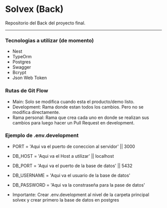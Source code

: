 # Solvex (Back)

Repositorio del Back del proyecto final.

---

### Tecnologias a utilizar (de momento)

-   Nest
-   TypeOrm
-   Postgres
-   Swagger
-   Bcrypt
-   Json Web Token

### Rutas de Git Flow

-   Main: Solo se modifica cuando esta el producto/demo listo.
-   Development: Rama donde estan todos los cambios. Pero no se modifica directamente.
-   Rama personal: Rama que crea cada uno en donde se realizan sus cambios para luego hacer un Pull Request en development.

### Ejemplo de .env.development

-   PORT = 'Aqui va el puerto de coneccion al servidor' || 3000
-   DB_HOST = 'Aqui va el Host a utilizar' || localhost
-   DB_PORT = 'Aqui va el puerto de la base de datos' || 5432
-   DB_USERNAME = 'Aqui va el usuario de la base de datos'
-   DB_PASSWORD = 'Aqui va la constraseña para la pase de datos'

-   Importante: Crear .env.development al nivel de la carpeta principal solvex y crear primero la base de datos en postgres
